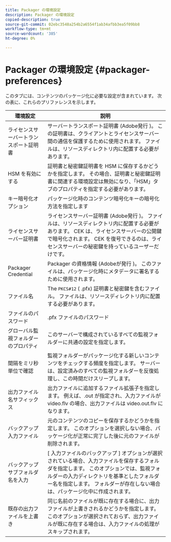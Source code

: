 ```yaml
---
title: Packager の環境設定
description: Packager の環境設定
copied-description: true
source-git-commit: 02ebc3548a254b2a6554f1ab34afbb3ea5f09bb8
workflow-type: tm+mt
source-wordcount: '385'
ht-degree: 0%

---
```


# Packager の環境設定 {#packager-preferences}

このタブには、コンテンツのパッケージ化に必要な設定が含まれています。 次の表に、これらのプリファレンスを示します。

| 環境設定 | 説明 |
|--- |--- |
| ライセンスサーバートランスポート証明書 | サーバートランスポート証明書 (Adobe発行 )。 この証明書は、クライアントとライセンスサーバー間の通信を保護するために使用されます。 ファイルは、リソースディレクトリ内に配置する必要があります。 |
| HSM を有効にする | 証明書と秘密鍵証明書を HSM に保存するかどうかを指定します。 その場合、証明書と秘密鍵証明書に関連する環境設定は無効になり、「HSM」タブのプロパティを指定する必要があります。 |
| キー暗号化オプション | パッケージ化時のコンテンツ暗号化キーの暗号化方法を指定します |
| ライセンスサーバー証明書 | ライセンスサーバー証明書 (Adobe発行 )。 ファイルは、リソースディレクトリ内に配置する必要があります。 CEK は、ライセンスサーバーの公開鍵で暗号化されます。 CEK を復号できるのは、ライセンスサーバーの秘密鍵を持っているユーザーだけです。 |
| Packager Credential | Packager の資格情報 (Adobeが発行 )。 このファイルは、パッケージ化時にメタデータに署名するために使用されます。 |
| ファイル名 | The `PKCS#12` ( .pfx) 証明書と秘密鍵を含むファイル。 ファイルは、リソースディレクトリ内に配置する必要があります。 |
| ファイルのパスワード | .pfx ファイルのパスワード |
| グローバル監視フォルダーのプロパティ | このサーバーで構成されているすべての監視フォルダーに共通の設定を指定します。 |
| 間隔をミリ秒単位で確認 | 監視フォルダーがパッケージ化する新しいコンテンツをチェックする頻度を指定します。 サーバーは、設定済みのすべての監視フォルダーを反復処理し、この時間だけスリープします。 |
| 出力ファイル名サフィックス | 出力ファイルに追加するファイル拡張子を指定します。 例えば、.out が指定され、入力ファイルが video.flv の場合、出力ファイルは video.out.flv になります。 |
| バックアップ入力ファイル | 元のコンテンツのコピーを保存するかどうかを指定します。 このオプションを選択しない場合、パッケージ化が正常に完了した後に元のファイルが削除されます。 |
| バックアップサブフォルダ名を入力 | [ 入力ファイルのバックアップ ] オプションが選択されている場合、入力ファイルを保存するフォルダを指定します。 このオプションでは、監視フォルダーの入力ディレクトリを基準としたフォルダー名を指定します。 フォルダーが存在しない場合は、パッケージ化中に作成されます。 |
| 既存の出力ファイルを上書き | 同じ名前のファイルが既に存在する場合に、出力ファイルが上書きされるかどうかを指定します。 このオプションが選択されておらず、出力ファイルが既に存在する場合は、入力ファイルの処理がスキップされます。 |
